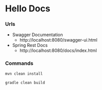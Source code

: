 # Hello Docs

### Urls

* Swagger Documentation 
  - http://localhost:8080/swagger-ui.html
* Spring Rest Docs
  - http://localhost:8080/docs/index.html

### Commands 
```bash
mvn clean install

gradle clean build
```